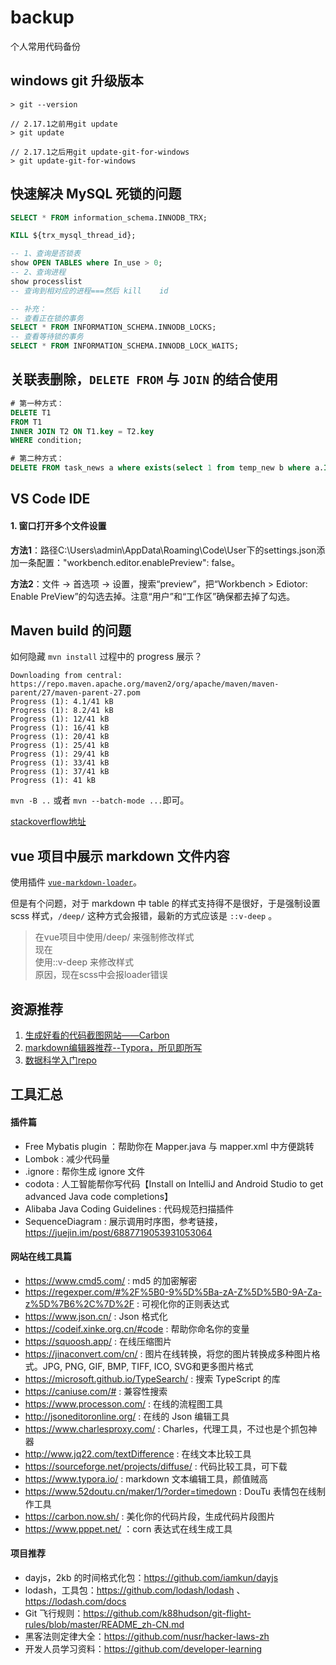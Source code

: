 # backup
个人常用代码备份

## windows git 升级版本
```
> git --version

// 2.17.1之前用git update
> git update

// 2.17.1之后用git update-git-for-windows
> git update-git-for-windows
```

## 快速解决 MySQL 死锁的问题

```sql
SELECT * FROM information_schema.INNODB_TRX;

KILL ${trx_mysql_thread_id};

-- 1、查询是否锁表 
show OPEN TABLES where In_use > 0;
-- 2、查询进程
show processlist   
-- 查询到相对应的进程===然后 kill    id

-- 补充：
-- 查看正在锁的事务
SELECT * FROM INFORMATION_SCHEMA.INNODB_LOCKS; 
-- 查看等待锁的事务
SELECT * FROM INFORMATION_SCHEMA.INNODB_LOCK_WAITS; 

```

## 关联表删除，`DELETE FROM` 与 `JOIN` 的结合使用

```sql
# 第一种方式：
DELETE T1
FROM T1
INNER JOIN T2 ON T1.key = T2.key
WHERE condition;

# 第二种方式：
DELETE FROM task_news a where exists(select 1 from temp_new b where a.ID=b.ID and b.UserID>0);
```

## VS Code IDE
#### 1. 窗口打开多个文件设置

**方法1**：路径C:\Users\admin\AppData\Roaming\Code\User下的settings.json添加一条配置："workbench.editor.enablePreview": false。

**方法2**：文件 -> 首选项 -> 设置，搜索“preview”，把“Workbench > Ediotor: Enable PreView”的勾选去掉。注意“用户”和“工作区”确保都去掉了勾选。

## Maven build 的问题
如何隐藏 `mvn install` 过程中的 progress 展示？
```
Downloading from central: https://repo.maven.apache.org/maven2/org/apache/maven/maven-parent/27/maven-parent-27.pom
Progress (1): 4.1/41 kB
Progress (1): 8.2/41 kB
Progress (1): 12/41 kB 
Progress (1): 16/41 kB
Progress (1): 20/41 kB
Progress (1): 25/41 kB
Progress (1): 29/41 kB
Progress (1): 33/41 kB
Progress (1): 37/41 kB
Progress (1): 41 kB   
```
`mvn -B ..` 或者 `mvn --batch-mode ...`即可。

[stackoverflow地址](https://stackoverflow.com/questions/21638697/disable-maven-download-progress-indication)

## vue 项目中展示 markdown 文件内容

使用插件 [`vue-markdown-loader`](https://github.com/QingWei-Li/vue-markdown-loader)。

但是有个问题，对于 markdown 中 table 的样式支持得不是很好，于是强制设置 scss 样式，`/deep/` 这种方式会报错，最新的方式应该是 `::v-deep` 。

> 在vue项目中使用/deep/  来强制修改样式     
>    现在      
> 使用::v-deep 来修改样式     
> 原因，现在scss中会报loader错误


## 资源推荐

1. [生成好看的代码截图网站——Carbon](https://carbon.now.sh/)
1. [markdown编辑器推荐--Typora，所见即所写](https://www.typora.io/#)
1. [数据科学入门repo](https://github.com/virgili0/Virgilio/blob/master/zh-CN/README.md)

## 工具汇总
#### 插件篇

- Free Mybatis plugin ：帮助你在 Mapper.java 与 mapper.xml 中方便跳转
- Lombok : 减少代码量
- .ignore : 帮你生成 ignore 文件
- codota : 人工智能帮你写代码【Install on IntelliJ and Android Studio to get advanced Java code completions】
- Alibaba Java Coding Guidelines : 代码规范扫描插件
- SequenceDiagram : 展示调用时序图，参考链接，https://juejin.im/post/6887719053931053064

#### 网站在线工具篇

- https://www.cmd5.com/  : md5 的加密解密
- https://regexper.com/#%2F%5B0-9%5D%5Ba-zA-Z%5D%5B0-9A-Za-z%5D%7B6%2C%7D%2F  : 可视化你的正则表达式
- https://www.json.cn/ :  Json 格式化
- https://codeif.xinke.org.cn/#code : 帮助你命名你的变量
- https://squoosh.app/ : 在线压缩图片
- https://jinaconvert.com/cn/ : 图片在线转换，将您的图片转换成多种图片格式。JPG, PNG, GIF, BMP, TIFF, ICO, SVG和更多图片格式
- https://microsoft.github.io/TypeSearch/ : 搜索 TypeScript 的库
- https://caniuse.com/# : 兼容性搜索
- https://www.processon.com/ : 在线的流程图工具
- http://jsoneditoronline.org/ : 在线的 Json 编辑工具
- https://www.charlesproxy.com/ : Charles，代理工具，不过也是个抓包神器
- http://www.jq22.com/textDifference : 在线文本比较工具
- https://sourceforge.net/projects/diffuse/ : 代码比较工具，可下载
- https://www.typora.io/ : markdown 文本编辑工具，颜值贼高
- https://www.52doutu.cn/maker/1/?order=timedown : DouTu 表情包在线制作工具
- https://carbon.now.sh/ : 美化你的代码片段，生成代码片段图片
- https://www.pppet.net/ ：corn 表达式在线生成工具

#### 项目推荐

- dayjs，2kb 的时间格式化包：https://github.com/iamkun/dayjs
- lodash，工具包：https://github.com/lodash/lodash 、https://lodash.com/docs
- Git 飞行规则：https://github.com/k88hudson/git-flight-rules/blob/master/README_zh-CN.md
- 黑客法则定律大全：https://github.com/nusr/hacker-laws-zh
- 开发人员学习资料：https://github.com/developer-learning








